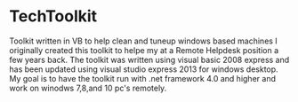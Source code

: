 # TechToolkit
Toolkit written in VB to help clean and tuneup windows based machines
I originally created this toolkit to helpe my at a Remote Helpdesk position a few years back. 
The toolkit was written using visual basic 2008 express and has been updated using visual studio express 2013 for windows desktop. 
My goal is to have the toolkit run with .net framework 4.0 and higher and work on winodws 7,8,and 10 pc's remotely. 
